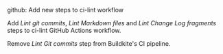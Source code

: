 github: Add new steps to ci-lint workflow

Add _Lint git commits_, _Lint Markdown files_ and _Lint Change Log fragments_
steps to ci-lint GitHub Actions workflow.

Remove _Lint Git commits_ step from Buildkite's CI pipeline.
